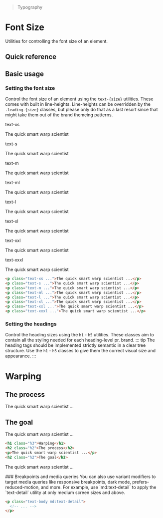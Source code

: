 > Typography

# Font Size
Utilities for controlling the font size of an element.

## Quick reference

<qr-table />

## Basic usage
### Setting the font size
Control the font size of an element using the `text-{size}` utilities. These comes with built in line-heights. Line-heights can be overridden by the `.leading-{size}` classes, but please only do that as a last resort since that might take them out of the brand themeing patterns.

<container class="pt-0">
  <themeContainer>
    <div class="mx-24">
      <span class="font-medium text-sm text-slate-500 font-mono dark:text-slate-400">text-xs</span>
      <p class="text-xs mt-0!">The quick smart warp scientist</p>
      <span class="font-medium text-sm text-slate-500 font-mono dark:text-slate-400">text-s</span>
      <p class="text-s mt-0!">The quick smart warp scientist</p>
      <span class="font-medium text-sm text-slate-500 font-mono dark:text-slate-400">text-m</span>
      <p class="text-m mt-0!">The quick smart warp scientist</p>
      <span class="font-medium text-sm text-slate-500 font-mono dark:text-slate-400">text-ml</span>
      <p class="text-ml mt-0!">The quick smart warp scientist</p>
      <span class="font-medium text-sm text-slate-500 font-mono dark:text-slate-400">text-l</span>
      <p class="text-l mt-0!">The quick smart warp scientist</p>
      <span class="font-medium text-sm text-slate-500 font-mono dark:text-slate-400">text-xl</span>
      <p class="text-xl mt-0!">The quick smart warp scientist</p>
      <span class="font-medium text-sm text-slate-500 font-mono dark:text-slate-400">text-xxl</span>
      <p class="text-xxl mt-0!">The quick smart warp scientist</p>
      <span class="font-medium text-sm text-slate-500 font-mono dark:text-slate-400">text-xxxl</span>
      <p class="text-xxxl mt-0!">The quick smart warp scientist</p>
    </div>
  </themeContainer>
</container>

```html
<p class="text-xs ...">The quick smart warp scientist ...</p>
<p class="text-s ...">The quick smart warp scientist ...</p>
<p class="text-m ...">The quick smart warp scientist ...</p>
<p class="text-ml ...">The quick smart warp scientist ...</p>
<p class="text-l ...">The quick smart warp scientist ...</p>
<p class="text-xl ...">The quick smart warp scientist ...</p>
<p class="text-xxl ...">The quick smart warp scientist ...</p>
<p class="text-xxxl ...">The quick smart warp scientist ...</p>
```
### Setting the headings
Control the heading sizes using the `h1` - `h5` utilities. These classes aim to contain all the styling needed for each heading-level pr. brand.
::: tip
The heading tags should be implemented strictly semantic in a clear tree structure. Use the `h1` - `h5` classes to give them the correct visual size and appearance.
:::

<container class="pt-0">
  <themeContainer>
    <div class="mx-24">
      <h1 class="h3">Warping</h1>
      <h2 class="h2">The process</h2>
      <p>The quick smart warp scientist ...</p>
      <h2 class="h2">The goal</h2>
      <p>The quick smart warp scientist ...</p>
    </div>
  </themeContainer>
</container>

```html
<h1 class="h3">Warping</h1>
<h2 class="h2">The process</h2>
<p>The quick smart warp scientist ...</p>
<h2 class="h2">The goal</h2>
```

<p>The quick smart warp scientist ...</p>
### Breakpoints and media queries
You can also use variant modifiers to target media queries like responsive breakpoints, dark mode, prefers-reduced-motion, and more. For example, use `md:text-detail` to apply the `text-detail` utility at only medium screen sizes and above.

```html
<p class="text-body md:text-detail">
  <!-- ... -->
</p>
```
